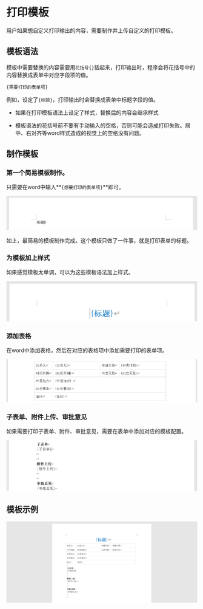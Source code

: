 # 打印模板

用户如果想自定义打印输出的内容，需要制作并上传自定义的打印模板。

## 模板语法

模板中需要替换的内容需要用`花括号{}`括起来，打印输出时，程序会将花括号中的内容替换成表单中对应字段项的值。

```txt
{需要打印的表单项}
```

例如，设定了`{标题}`，打印输出时会替换成表单中标题字段的值。

- 如果在打印模板语法上设定了样式，替换后的内容会继承样式

- 模板语法的花括号前不要有手动输入的空格，否则可能会造成打印失败。居中、右对齐等word样式造成的视觉上的空格没有问题。

## 制作模板

### 第一个简易模板制作。

只需要在word中输入**`{想要打印的表单项}`**即可。

![标题](./images/template-title.png)

如上，最简易的模板制作完成。这个模板只做了一件事，就是打印表单的标题。

### 为模板加上样式

如果感觉模板太单调，可以为这些模板语法加上样式。

![样式](./images/template-title-style.png)

### 添加表格

在word中添加表格，然后在对应的表格项中添加需要打印的表单项。

![表格](./images/template-table.png)

### 子表单、附件上传、审批意见

如果需要打印子表单、附件、审批意见，需要在表单中添加对应的模板配置。

![其他](./images/template-other.png)

## 模板示例

![示例](./images/template-word.png)



